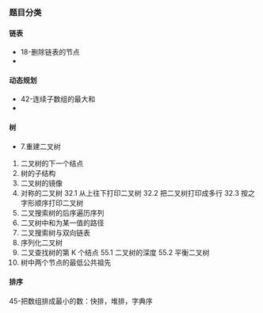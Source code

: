

### 题目分类

#### 链表
- 18-删除链表的节点
- 






#### 动态规划

- 42-连续子数组的最大和
- 




#### 树

- 7.重建二叉树

1. 二叉树的下一个结点
2.  树的子结构
3.  二叉树的镜像
4.  对称的二叉树
32.1 从上往下打印二叉树
32.2 把二叉树打印成多行
32.3 按之字形顺序打印二叉树
33. 二叉搜索树的后序遍历序列
34. 二叉树中和为某一值的路径
36. 二叉搜索树与双向链表
37. 序列化二叉树
54. 二叉查找树的第 K 个结点
55.1 二叉树的深度
55.2 平衡二叉树
68. 树中两个节点的最低公共祖先


#### 排序
45-把数组排成最小的数：快排，堆排，字典序